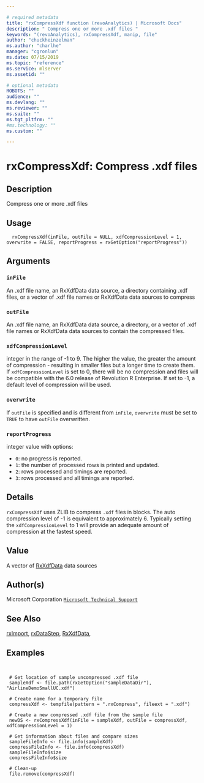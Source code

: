 ```yaml
--- 

# required metadata 
title: "rxCompressXdf function (revoAnalytics) | Microsoft Docs" 
description: " Compress one or more .xdf files " 
keywords: "(revoAnalytics), rxCompressXdf, manip, file" 
author: "chuckheinzelman"
ms.author: "charlhe" 
manager: "cgronlun" 
ms.date: 07/15/2019
ms.topic: "reference" 
ms.service: mlserver
ms.assetid: "" 

# optional metadata 
ROBOTS: "" 
audience: "" 
ms.devlang: "" 
ms.reviewer: "" 
ms.suite: "" 
ms.tgt_pltfrm: "" 
#ms.technology: "" 
ms.custom: "" 

--- 
```



 # rxCompressXdf:  Compress .xdf files  
 ## Description

Compress one or more .xdf files


 ## Usage

```   
  rxCompressXdf(inFile, outFile = NULL, xdfCompressionLevel = 1, overwrite = FALSE, reportProgress = rxGetOption("reportProgress"))

```

 ## Arguments



 ### `inFile`
  An .xdf file name, an RxXdfData data source, a directory containing .xdf files, or a vector of .xdf file names or RxXdfData data sources to compress  


 ### `outFile`
  An .xdf file name, an RxXdfData data source, a directory, or a vector of .xdf file names or RxXdfData data sources to contain the compressed files.  


 ### `xdfCompressionLevel`
 integer in the range of -1 to 9.  The higher the value, the greater the  amount of compression - resulting in smaller files but a longer time to create them. If  `xdfCompressionLevel` is set to 0, there will be no compression and files will be compatible  with the 6.0 release of Revolution R Enterprise.  If set to -1, a default level of compression  will be used.   


 ### `overwrite`
  If `outFile` is specified and is different from `inFile`, `overwrite` must be set to `TRUE` to have `outFile` overwritten.  


 ### `reportProgress`
  integer value with options:  
*   `0`: no progress is reported. 
*   `1`: the number of processed rows is printed and updated. 
*   `2`: rows processed and timings are reported. 
*   `3`: rows processed and all timings are reported. 




 ## Details

`rxCompressXdf` uses ZLIB to compress `.xdf` files in blocks.  The auto compression level
of -1 is equivalent to approximately 6.  Typically setting the `xdfCompressionLevel` to 1 
will provide an adequate amount of compression at the fastest speed.


 ## Value

A vector of [RxXdfData](RxXdfData.md) data sources

 ## Author(s)
 Microsoft Corporation [`Microsoft Technical Support`](https://go.microsoft.com/fwlink/?LinkID=698556&clcid=0x409)



 ## See Also

[rxImport](rxImport.md),
[rxDataStep](rxDataStep.md),
[RxXdfData](RxXdfData.md),

 ## Examples

 ```


  # Get location of sample uncompressed .xdf file
  sampleXdf <- file.path(rxGetOption("sampleDataDir"), "AirlineDemoSmallUC.xdf")

  # Create name for a temporary file
  compressXdf <- tempfile(pattern = ".rxCompress", fileext = ".xdf")    

  # Create a new compressed .xdf file from the sample file
  newDS <- rxCompressXdf(inFile = sampleXdf, outFile = compressXdf, xdfCompressionLevel = 1)

  # Get information about files and compare sizes
  sampleFileInfo <- file.info(sampleXdf)
  compressFileInfo <- file.info(compressXdf)
  sampleFileInfo$size
  compressFileInfo$size

  # Clean-up
  file.remove(compressXdf)
```



